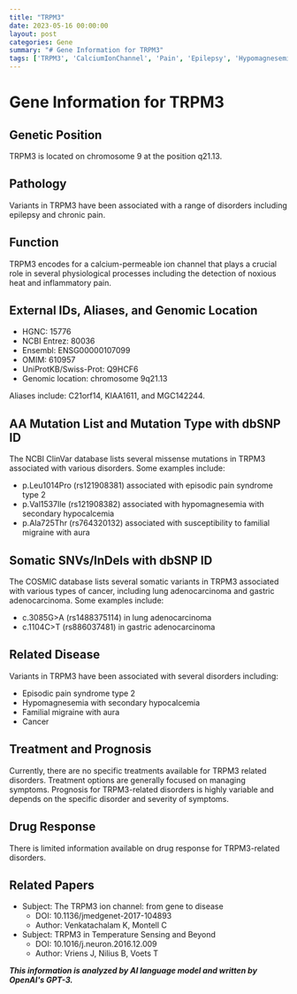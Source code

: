 ```yaml
---
title: "TRPM3"
date: 2023-05-16 00:00:00
layout: post
categories: Gene
summary: "# Gene Information for TRPM3"
tags: ['TRPM3', 'CalciumIonChannel', 'Pain', 'Epilepsy', 'Hypomagnesemia', 'Migraine', 'Cancer', 'TreatmentOptions']
---
```


# Gene Information for TRPM3

## Genetic Position
TRPM3 is located on chromosome 9 at the position q21.13.

## Pathology 
Variants in TRPM3 have been associated with a range of disorders including epilepsy and chronic pain.

## Function
TRPM3 encodes for a calcium-permeable ion channel that plays a crucial role in several physiological processes including the detection of noxious heat and inflammatory pain.

## External IDs, Aliases, and Genomic Location
- HGNC: 15776
- NCBI Entrez: 80036
- Ensembl: ENSG00000107099
- OMIM: 610957
- UniProtKB/Swiss-Prot: Q9HCF6
- Genomic location: chromosome 9q21.13

Aliases include: C21orf14, KIAA1611, and MGC142244.

## AA Mutation List and Mutation Type with dbSNP ID
The NCBI ClinVar database lists several missense mutations in TRPM3 associated with various disorders. Some examples include:

- p.Leu1014Pro (rs121908381) associated with episodic pain syndrome type 2
- p.Val1537Ile (rs121908382) associated with hypomagnesemia with secondary hypocalcemia
- p.Ala725Thr (rs764320132) associated with susceptibility to familial migraine with aura

## Somatic SNVs/InDels with dbSNP ID
The COSMIC database lists several somatic variants in TRPM3 associated with various types of cancer, including lung adenocarcinoma and gastric adenocarcinoma. Some examples include:
- c.3085G>A (rs1488375114) in lung adenocarcinoma
- c.1104C>T (rs886037481) in gastric adenocarcinoma

## Related Disease
Variants in TRPM3 have been associated with several disorders including:
- Episodic pain syndrome type 2
- Hypomagnesemia with secondary hypocalcemia
- Familial migraine with aura
- Cancer

## Treatment and Prognosis
Currently, there are no specific treatments available for TRPM3 related disorders. Treatment options are generally focused on managing symptoms. Prognosis for TRPM3-related disorders is highly variable and depends on the specific disorder and severity of symptoms.

## Drug Response
There is limited information available on drug response for TRPM3-related disorders.

## Related Papers
- Subject: The TRPM3 ion channel: from gene to disease
  - DOI: 10.1136/jmedgenet-2017-104893
  - Author: Venkatachalam K, Montell C
- Subject: TRPM3 in Temperature Sensing and Beyond
  - DOI: 10.1016/j.neuron.2016.12.009
  - Author: Vriens J, Nilius B, Voets T

**_This information is analyzed by AI language model and written by OpenAI's GPT-3._**
